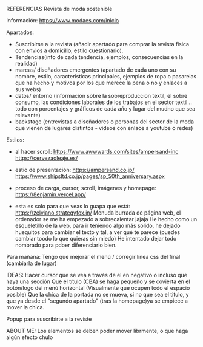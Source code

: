 REFERENCIAS
Revista de moda sostenible

Información:
https://www.modaes.com/inicio

Apartados:
- Suscribirse a la revista (añadir apartado para comprar la revista fisica con envios a domicilio, estilo cuestionario).
- Tendencias(info de cada tendencia, ejemplos, consecuencias en la realidad)
- marcas/ diseñadores emergentes (apartado de cada uno con su nombre, estilo, caracteristicas principales, ejemplos de ropa o pasarelas que ha hecho y motivos por los que merece la pena o no y enlaces a sus webs)
- datos/ entorno (información sobre la sobreproduccion textil, el sobre consumo, las condiciones laborales de los trabajos en el sector textil... todo con porcentajes y gráficos de cada año y lugar del mudno que sea relevante)
- backstage (entrevistas a diseñadores o personas del sector de la moda que vienen de lugares distintos - videos con enlace a youtube o redes)

Estilos:
- al hacer scroll: https://www.awwwards.com/sites/ampersand-inc 
https://cervezaoleaje.es/ 
- estio de presentación: https://ampersand.co.jp/ 
https://www.shipsltd.co.jp/pages/sp_50th_anniversary.aspx 
- proceso de carga, cursor, scroll, imágenes y homepage: https://8enjamin.vercel.app/

- esta es solo para que veas lo guapa que está: https://zelviano.strategyfox.in/
Menuda burrada de página web, el ordenador se me ha empezado a sobrecalentar jajaja
He hecho como un esqueletillo de la web, para ir teniendo algo más sólido, he dejado huequitos para cambiar el texto y tal, a ver qué te parece (puedes cambiar toodo lo que quieras sin miedo) He intentado dejar todo nombrado para pdoer diferenciarlo bien.


Para mañana: Tengo que mejorar el menú / corregir línea css del final (cambiarla de lugar)


IDEAS:
Hacer cursor que se vea a través de el en negativo o incluso que haya una sección 
Que el título (CBA) se haga pequeño y se covierta en el botón/logo del menú horizontal (Visualmente que ocupen todo el espacio posible)
Que la chica de la portada no se mueva, si no que sea el titulo, y que ya desde el "segundo apartado" (tras la homepage)ya se empiece a mover la chica.

Popup para suscribirte a la reviste

ABOUT ME: Los elementos se deben poder mover librmente, o que haga algún efecto chulo